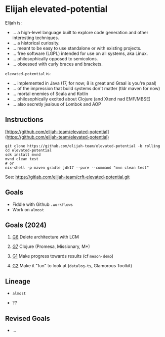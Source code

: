 Elijah elevated-potential
==========================

Elijah is:

- ... a high-level language built to explore code generation and other interesting techniques.
- ... a historical curiosity.
- ... meant to be easy to use standalone or with existing projects.
- ... free software (LGPL) intended for use on all systems, aka Linux.
- ... philosophically opposed to semicolons.
- ... obsessed with curly braces and brackets.

`elevated-potential` is:

- ... implemented in Java (17, for now; 8 is great and Graal is you're paal)
- ... of the impression that build systems don't matter (tldr maven for now)
- ... mortal enemies of Scala and Kotlin
- ... philosophically excited about Clojure (and Xtend nad EMF/MBSE)
- ... also secretly jealous of Lombok and AOP


Instructions
-------------

[https://github.com/elijah-team/elevated-potential](https://github.com/elijah-team/elevated-potential)

```shell
git clone https://github.com/elijah-team/elevated-potential -b rolling
cd elevated-potential
sdk install mvnd
mvnd clean test
# or 
nix-shell -p maven gradle jdk17 --pure --command "mvn clean test"
```

See: https://gitlab.com/elijah-team/crft-elevated-potential.git

Goals
------

- Fiddle with Github `.workflows`
- Work on `almost`

Goals (2024)
-------------

1. [G6][6] Delete architecture with LCM

2. [G7][7] Clojure (Promesa, Missionary, M*)

3. [G1][1] Make progress towards results (cf `meson-demo`)

4. [G2][2] Make it "fun" to look at (`datalog-ts`, Glamorous Toolkit)

Lineage
--------

- `almost`

- ??


Revised Goals
--------------

- ...


[1]: https://gitlab.com/elijah-team/documentation/petal-to-the-medal/ginitiatives/G1.md
[2]: https://gitlab.com/elijah-team/documentation/petal-to-the-medal/ginitiatives/G2.md
[3]: https://gitlab.com/elijah-team/documentation/petal-to-the-medal/ginitiatives/G3.md
[4]: https://gitlab.com/elijah-team/documentation/petal-to-the-medal/ginitiatives/G4.md
[6]: https://gitlab.com/elijah-team/documentation/petal-to-the-medal/ginitiatives/G6.md
[7]: https://gitlab.com/elijah-team/documentation/petal-to-the-medal/ginitiatives/G7.md
